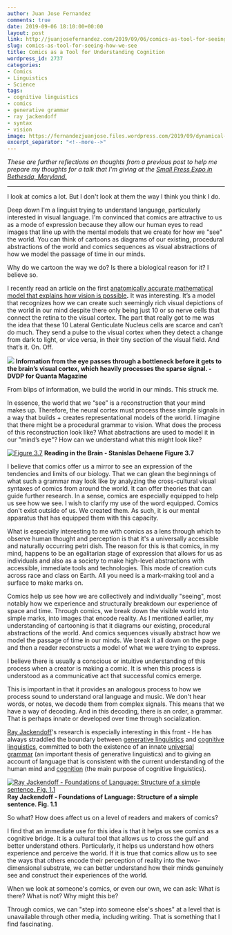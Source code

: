 ```yaml
---
author: Juan Jose Fernandez
comments: true
date: 2019-09-06 18:10:00+00:00
layout: post
link: http://juanjosefernandez.com/2019/09/06/comics-as-tool-for-seeing-how-we-see/
slug: comics-as-tool-for-seeing-how-we-see
title: Comics as a Tool for Understanding Cognition
wordpress_id: 2737
categories:
- Comics
- Linguistics
- Science
tags:
- cognitive linguistics
- comics
- generative grammar
- ray jackendoff
- syntax
- vision
image: https://fernandezjuanjose.files.wordpress.com/2019/09/dynamical-vision_2500_lede.jpg?w=739
excerpt_separator: "<!--more-->"
---
```


_These are further reflections on thoughts from a previous post to help me prepare my thoughts for a talk that I'm giving at the [Small Press Expo in Bethesda, Maryland.](https://www.quantamagazine.org/a-mathematical-model-unlocks-the-secrets-of-vision-20190821/)_



* * *



I look at comics a lot. But I don't look at them the way I think you think I do.

Deep down I'm a linguist trying to understand language, particularly interested in visual language. I'm convinced that comics are attractive to us as a mode of expression because they allow our human eyes to read images that line up with the mental models that we create for how we "see" the world. You can think of cartoons as diagrams of our existing, procedural abstractions of the world and comics sequences as visual abstractions of how we model the passage of time in our minds.

Why do we cartoon the way we do? Is there a biological reason for it? I believe so.
<!--more-->

I recently read an article on the first [anatomically accurate mathematical model that explains how vision is possible](https://www.quantamagazine.org/a-mathematical-model-unlocks-the-secrets-of-vision-20190821/)**.** It was interesting. It’s a model that recognizes how we can create such seemingly rich visual depictions of the world in our mind despite there only being just 10 or so nerve cells that connect the retina to the visual cortex. The part that really got to me was the idea that these 10 Lateral Genticulate Nucleus cells are scarce and can’t do much. They send a pulse to the visual cortex when they detect a change from dark to light, or vice versa, in their tiny section of the visual field. And that’s it. On. Off.

[![](https://fernandezjuanjose.files.wordpress.com/2019/09/dynamical-vision_2500_lede.jpg?w=739)](https://www.quantamagazine.org/a-mathematical-model-unlocks-the-secrets-of-vision-20190821/) **Information from the eye passes through a bottleneck before it gets to the brain’s visual cortex, which heavily processes the sparse signal. - DVDP for Quanta Magazine**

From blips of information, we build the world in our minds. This struck me.

In essence, the world that we “see” is a reconstruction that your mind makes up. Therefore, the neural cortex must process these simple signals in a way that builds + creates representational models of the world. I imagine that there might be a procedural grammar to vision. What does the process of this reconstruction look like? What abstractions are used to model it in our "mind’s eye"? How can we understand what this might look like?

[![Figure 3.7](https://fernandezjuanjose.files.wordpress.com/2019/09/diapositive33.jpg?w=709)](https://fernandezjuanjose.files.wordpress.com/2019/09/diapositive33.jpg) **Reading in the Brain - Stanislas Dehaene Figure 3.7**

I believe that comics offer us a mirror to see an expression of the tendencies and limits of our biology. That we can glean the beginnings of what such a grammar may look like by analyzing the cross-cultural visual syntaxes of comics from around the world. It can offer theories that can guide further research.
In a sense, comics are especially equipped to help us see how we see. I wish to clarify my use of the word equipped. Comics don't exist outside of us. We created them. As such, it is our mental apparatus that has equipped them with this capacity.

What is especially interesting to me with comics as a lens through which to observe human thought and perception is that it's a universally accessible and naturally occurring petri dish. The reason for this is that comics, in my mind, happens to be an egalitarian stage of expression that allows for us as individuals and also as a society to make high-level abstractions with accessible, immediate tools and technologies. This mode of creation cuts across race and class on Earth. All you need is a mark-making tool and a surface to make marks on.

Comics help us see how we are collectively and individually "seeing", most notably how we experience and structurally breakdown our experience of space and time. Through comics, we break down the visible world into simple marks, into images that encode reality. As I mentioned earlier, my understanding of cartooning is that it diagrams our existing, procedural abstractions of the world. And comics sequences visually abstract how we model the passage of time in our minds. We break it all down on the page and then a reader reconstructs a model of what we were trying to express.

I believe there is usually a conscious or intuitive understanding of this process when a creator is making a comic. It is when this process is understood as a communicative act that successful comics emerge.

This is important in that it provides an analogous process to how we process sound to understand oral language and music. We don't hear words, or notes, we decode them from complex signals. This means that we have a way of decoding. And in this decoding, there is an order, a grammar. That is perhaps innate or developed over time through socialization.

[ Ray Jackendoff](https://ase.tufts.edu/cogstud/jackendoff/)'s research is especially interesting in this front - He has always straddled the boundary between [generative linguistics](https://en.wikipedia.org/wiki/Generative_linguistics) and [cognitive linguistics](https://en.wikipedia.org/wiki/Cognitive_linguistics), committed to both the existence of an innate [universal grammar](https://en.wikipedia.org/wiki/Universal_grammar) (an important thesis of generative linguistics) and to giving an account of language that is consistent with the current understanding of the human mind and [cognition](https://en.wikipedia.org/wiki/Cognitive_processes) (the main purpose of cognitive linguistics).

[![Ray Jackendoff - Foundations of Language: Structure of a simple sentence. Fig. 1.1](https://fernandezjuanjose.files.wordpress.com/2019/09/jackendoff-foundations_of_language-structure_of_simple_sentence.png)](https://fernandezjuanjose.files.wordpress.com/2019/09/jackendoff-foundations_of_language-structure_of_simple_sentence.png) **Ray Jackendoff - Foundations of Language: Structure of a simple sentence. Fig. 1.1**

So what? How does affect us on a level of readers and makers of comics?

I find that an immediate use for this idea is that it helps us see comics as a cognitive bridge. It is a cultural tool that allows us to cross the gulf and better understand others. Particularly, it helps us understand how others experience and perceive the world. If it is true that comics allow us to see the ways that others encode their perception of reality into the two-dimensional substrate, we can better understand how their minds genuinely see and construct their experiences of the world.

When we look at someone's comics, or even our own, we can ask: What is there? What is not? Why might this be?

Through comics, we can "step into someone else's shoes" at a level that is unavailable through other media, including writing. That is something that I find fascinating.
